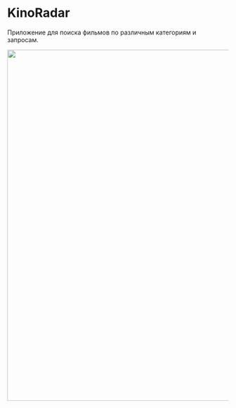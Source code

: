 # KinoRadar
Приложение для поиска фильмов по различным категориям и запросам.

<img src="https://i.imgur.com/iB3FalV.gif" width="800px"/>
